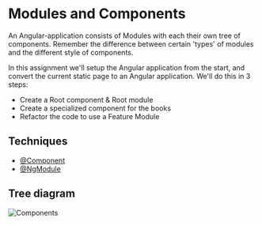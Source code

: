 # Modules and Components

An Angular-application consists of Modules with each their own tree of components.
Remember the difference between certain 'types' of modules and the different style of components.

In this assignment we'll setup the Angular application from the start, and convert the current static page to an Angular application.
We'll do this in 3 steps:
* Create a Root component & Root module
* Create a specialized component for the books
* Refactor the code to use a Feature Module


## Techniques
* [@Component](https://angular.io/guide/architecture#components)
* [@NgModule](https://angular.io/guide/architecture#modules)

## Tree diagram
![Components](/images/1.png)
